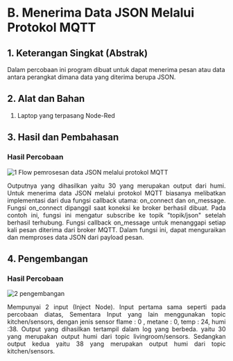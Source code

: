 # B. Menerima Data JSON Melalui Protokol MQTT

## 1. Keterangan Singkat (Abstrak)

Dalam percobaan ini program dibuat untuk dapat menerima pesan atau data antara perangkat dimana data yang diterima berupa JSON.

## 2. Alat dan Bahan

1. Laptop yang terpasang Node-Red

## 3. Hasil dan Pembahasan

### Hasil Percobaan
![1  Flow pemrosesan data JSON melalui protokol MQTT](https://github.com/Aisyahnurul/AisyahN-system-embedded/assets/147674662/11d94dd2-16c2-448e-89a8-ee3dce4c2772)

<p align="justify">Outputnya yang dihasilkan yaitu 30 yang merupakan output dari humi. Untuk menerima data JSON melalui protokol MQTT biasanya melibatkan implementasi dari dua fungsi callback utama: on_connect dan on_message. 
Fungsi on_connect dipanggil saat koneksi ke broker berhasil dibuat. Pada contoh ini, fungsi ini mengatur subscribe ke topik "topik/json" setelah berhasil terhubung.  Fungsi callback on_message untuk menanggapi setiap kali pesan diterima dari broker MQTT.  Dalam fungsi ini,  dapat menguraikan dan memproses data JSON dari payload pesan.

## 4. Pengembangan 

### Hasil Percobaan
![2  pengembangan](https://github.com/Aisyahnurul/AisyahN-system-embedded/assets/147674662/56ea5776-0210-45b7-8b85-18951c138cad)

<p align="justify">Mempunyai 2 input (Inject Node). Input pertama sama seperti pada percobaan diatas, Sementara Input yang lain menggunakan topic
kitchen/sensors, dengan jenis sensor flame : 0 , metane : 0, temp : 24, humi :38. Output yang dihasilkan tertampil dalam log yang berbeda. 
yaitu 30 yang merupakan output humi dari topic livingroom/sensors. Sedangkan output kedua yaitu 38 yang merupakan output humi dari topic kitchen/sensors.
